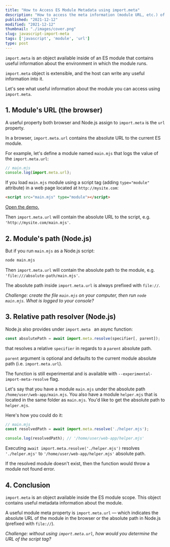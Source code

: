 ```yaml
---
title: "How to Access ES Module Metadata using import.meta"
description: "How to access the meta information (module URL, etc.) of an ES module in JavaScript."  
published: "2021-12-12"
modified: "2021-12-12"
thumbnail: "./images/cover.png"
slug: javascript-import-meta
tags: ['javascript', 'module', 'url']
type: post
---
```


`import.meta` is an object available inside of an ES module that contains useful information about the environment in which the module runs.  

`import.meta` object is extensible, and the host can write any useful information into it.  

Let's see what useful information about the module you can access using `import.meta`.  

<Affiliate type="traversyJavaScript" />

## 1. Module's URL (the browser)

A useful property both browser and Node.js assign to `import.meta` is the `url` property.  

In a browser, `import.meta.url` contains the absolute URL to the current ES module.  

For example, let's define a module named `main.mjs` that logs the value of the `import.meta.url`:

```javascript
// main.mjs
console.log(import.meta.url); 
```

If you load `main.mjs` module using a script tag (adding `type="module"` attribute) in a web page located at `http://mysite.com`:

```html
<script src="main.mjs" type="module"></script>
```
[Open the demo.](https://codesandbox.io/s/interesting-dewdney-r7th5?file=/main.mjs)

Then `import.meta.url` will contain the absolute URL to the script, e.g. `'http://mysite.com/main.mjs'`.  

## 2. Module's path (Node.js)

But if you run `main.mjs` as a Node.js script:

```bash
node main.mjs
```

Then `import.meta.url` will contain the absolute path to the module, e.g. `'file:///absolute-path/main.mjs'`. 

The absolute path inside `import.meta.url` is always prefixed with `file://`.  

*Challenge: create the file `main.mjs` on your computer, then run `node main.mjs`. What is logged to your console?*

## 3. Relative path resolver (Node.js)

Node.js also provides under `import.meta ` an async function:

```javascript
const absolutePath = await import.meta.resolve(specifier[, parent]);
```

that resolves a relative `specifier` in regards to a `parent` absolute path.  

`parent` argument is optional and defaults to the current module absolute path (i.e. `import.meta.url`).  

The function is still experimental and is available with `--experimental-import-meta-resolve` flag.  

Let's say that you have a module `main.mjs` under the absolute path `/home/user/web-app/main.mjs`. You also have a module `helper.mjs` that is located in the same folder as `main.mjs`. You'd like to get the absolute path to `helper.mjs`.  

Here's how you could do it:

```javascript
// main.mjs
const resolvedPath = await import.meta.resolve('./helper.mjs');

console.log(resolvedPath); // '/home/user/web-app/helper.mjs'
```

Executing `await import.meta.resolve('./helper.mjs')` resolves `'./helper.mjs'` to `'/home/user/web-app/helper.mjs'` absolute path.  

If the resolved module doesn't exist, then the function would throw a module not found error.  

## 4. Conclusion

`import.meta` is an object available inside the ES module scope. This object contains useful metadata information about the module.  

A useful module meta property is `import.meta.url` &mdash; which indicates the absolute URL of the module in the browser or the absolute path in Node.js (prefixed with `file://`).  

*Challenge: without using `import.meta.url`, how would you determine the URL of the script tag?*